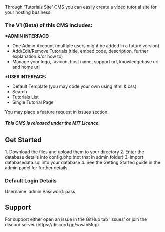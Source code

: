 Through 'Tutorials Site' CMS you can easily create a video tutorial site for your hosting business!

<h3>The V1 (Beta) of this CMS includes:</h3>

<b>*ADMIN INTERFACE:</b>
- One Admin Account (multiple users might be added in a future version)
- Add/Edit/Remove Tutorials (title, embed code, description, further explanation &/or how to)
- Manage your logo, favicon, host name, support url, knowledgebase url and home url

<b>*USER INTERFACE:</b>
- Default Template (you may code your own using html & css)
- Search
- Tutorials List
- Single Tutorial Page

You may place a feature request in issues section.


<h6><b>This CMS is released under the MIT Licence.</b></h6>

<h2>Get Started</h2>
1. Download the files and upload them to your directory
2. Enter the database details into config.php (not that in admin folder)
3. Import databasedata.sql into your database
4. See the Getting Started guide in the admin panel for further details.

<h3>Default Login Details</h3>
Username: admin
Password: pass

<h2>Support</h2>
For support either open an issue in the GitHub tab 'issues' or join the discord server (https://discord.gg/wwJbMup)
